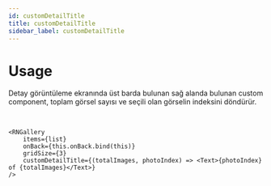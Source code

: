 ```yaml
---
id: customDetailTitle
title: customDetailTitle
sidebar_label: customDetailTitle
---
```


# Usage
Detay görüntüleme ekranında üst barda bulunan sağ alanda bulunan custom component, toplam görsel sayısı ve seçili olan görselin indeksini döndürür.

<br/>

```
<RNGallery
	items={list}
	onBack={this.onBack.bind(this)}
	gridSize={3}
	customDetailTitle={(totalImages, photoIndex) => <Text>{photoIndex} of {totalImages}</Text>}
/>

```
